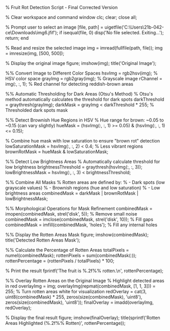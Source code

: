 % Fruit Rot Detection Script - Final Corrected Version

% Clear workspace and command window
clc;
clear;
close all;

% Prompt user to select an image
[file, path] = uigetfile('C:\Users\21b-042-ce\Downloads\img6.jfif');
if isequal(file, 0)
    disp('No file selected. Exiting...');
    return;
end

% Read and resize the selected image
img = imread(fullfile(path, file));
img = imresize(img, [500, 500]);

% Display the original image
figure;
imshow(img);
title('Original Image');

%% Convert Image to Different Color Spaces
hsvImg = rgb2hsv(img); % HSV color space
grayImg = rgb2gray(img); % Grayscale image
rChannel = img(:, :, 1); % Red channel for detecting reddish-brown areas

%% Automatic Thresholding for Dark Areas (Otsu's Method)
% Otsu's method automatically calculates the threshold for dark spots
darkThreshold = graythresh(grayImg); 
darkMask = grayImg < darkThreshold * 255; % Thresholded dark spots mask

%% Detect Brownish Hue Regions in HSV
% Hue range for brown: ~0.05 to ~0.15 (can vary slightly)
hueMask = (hsvImg(:, :, 1) >= 0.05) & (hsvImg(:, :, 1) <= 0.15);

% Combine hue mask with low saturation to ensure "brown rot" detection
lowSaturationMask = hsvImg(:, :, 2) < 0.4; % Less vibrant regions
brownRotMask = hueMask & lowSaturationMask;

%% Detect Low Brightness Areas
% Automatically calculate threshold for low brightness
brightnessThreshold = graythresh(hsvImg(:, :, 3));
lowBrightnessMask = hsvImg(:, :, 3) < brightnessThreshold;

%% Combine All Masks
% Rotten areas are defined by:
% - Dark spots (low grayscale values)
% - Brownish regions (hue and low saturation)
% - Low brightness areas
combinedMask = darkMask | brownRotMask | lowBrightnessMask;

%% Morphological Operations for Mask Refinement
combinedMask = imopen(combinedMask, strel('disk', 5)); % Remove small noise
combinedMask = imclose(combinedMask, strel('disk', 10)); % Fill gaps
combinedMask = imfill(combinedMask, 'holes'); % Fill any internal holes

%% Display the Rotten Areas Mask
figure;
imshow(combinedMask);
title('Detected Rotten Areas Mask');

%% Calculate the Percentage of Rotten Areas
totalPixels = numel(combinedMask);
rottenPixels = sum(combinedMask(:));
rottenPercentage = (rottenPixels / totalPixels) * 100;

% Print the result
fprintf('The fruit is %.2f%% rotten.\n', rottenPercentage);

%% Overlay Rotten Areas on the Original Image
% Highlight detected areas in red
overlayImg = img;
overlayImg(repmat(combinedMask, [1, 1, 3])) = 255; % Turn rotten areas white for visualization
redOverlay = cat(3, uint8(combinedMask) * 255, zeros(size(combinedMask), 'uint8'), zeros(size(combinedMask), 'uint8'));
finalOverlay = imadd(overlayImg, redOverlay);

% Display the final result
figure;
imshow(finalOverlay);
title(sprintf('Rotten Areas Highlighted (%.2f%% Rotten)', rottenPercentage));
